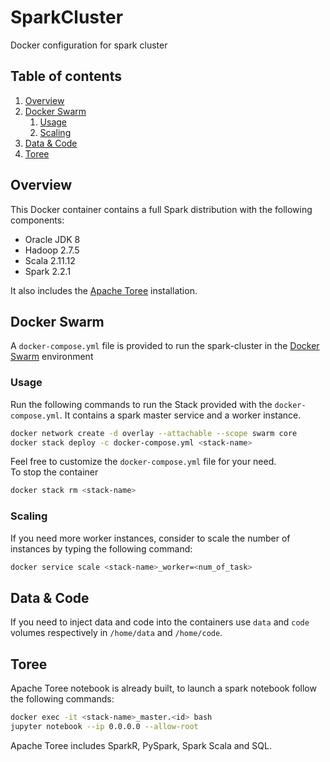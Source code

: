 # SparkCluster

Docker configuration for spark cluster

## Table of contents

1. [Overview](#overview)
2. [Docker Swarm](#docker-swarm)
   1. [Usage](#usage)
   2. [Scaling](#scaling)
3. [Data & Code](#data-&-code)
4. [Toree](#toree)

## Overview
This Docker container contains a full Spark distribution with the following components:

* Oracle JDK 8
* Hadoop 2.7.5
* Scala 2.11.12
* Spark 2.2.1

It also includes the [Apache Toree](https://github.com/apache/incubator-toree) installation.
## Docker Swarm
A `docker-compose.yml` file is provided to run the spark-cluster in the [Docker Swarm](https://docs.docker.com/engine/swarm/) environment

### Usage
Run the following commands to run the Stack provided with the `docker-compose.yml`. It contains a spark master service and a worker instance. 
```bash
docker network create -d overlay --attachable --scope swarm core  
docker stack deploy -c docker-compose.yml <stack-name>
```

Feel free to customize the `docker-compose.yml` file for your need.    
To stop the container 
```bash
docker stack rm <stack-name>
```

### Scaling
If you need more worker instances, consider to scale the number of instances by typing the following command:
```bash
docker service scale <stack-name>_worker=<num_of_task>
```

## Data & Code
If you need to inject data and code into the containers use `data` and `code` volumes respectively in `/home/data` and `/home/code`.

## Toree
Apache Toree notebook is already built, to launch a spark notebook follow the following commands:
```bash
docker exec -it <stack-name>_master.<id> bash
jupyter notebook --ip 0.0.0.0 --allow-root
```

Apache Toree includes SparkR, PySpark, Spark Scala and SQL. 



